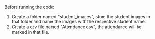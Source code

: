 Before running the code: 
1) Create a folder named "student_images", store the student images in that folder and name the images with the respective student name.
2) Create a csv file named "Attendance.csv", the attendance will be marked in that file.
